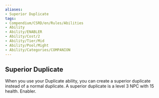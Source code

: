 ```yaml
---
aliases:
- Superior Duplicate
tags:
- Compendium/CSRD/en/Rules/Abilities
- Ability
- Ability/ENABLER
- Ability/Cost/2
- Ability/Tier/Mid
- Ability/Pool/Might
- Ability/Categories/COMPANION
---
```


  
## Superior Duplicate  
When you use your Duplicate ability, you can create a superior duplicate instead of a normal duplicate. A superior duplicate is a level 3 NPC with 15 health. Enabler. 